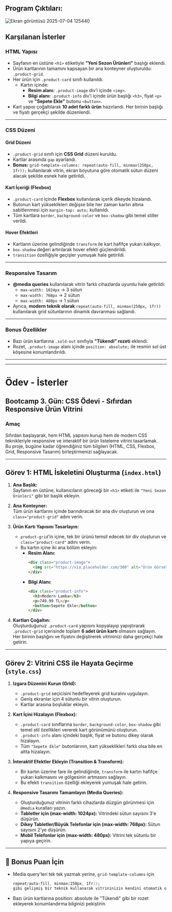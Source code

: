 ## Program Çıktıları:

![Ekran görüntüsü 2025-07-04 125440](https://github.com/user-attachments/assets/84e4bbdb-fc41-4fa4-a3d5-8f3895edd962)


## Karşılanan İsterler

### HTML Yapısı

- Sayfanın en üstüne `<h1>` etiketiyle **"Yeni Sezon Ürünleri"** başlığı eklendi.
- Ürün kartlarının tamamını kapsayan bir ana konteyner oluşturuldu: `.product-grid`.
- Her ürün için `.product-card` sınıfı kullanıldı.
  - Kartın içinde:
    - **Resim alanı:** `.product-image` div’i içinde `<img>`.
    - **Bilgi alanı:** `.product-info` div’i içinde ürün başlığı `<h3>`, fiyat `<p>` ve **"Sepete Ekle"** butonu `<button>`.
- Kart yapısı çoğaltılarak **10 adet farklı ürün** hazırlandı. Her birinin başlığı ve fiyatı gerçekçi şekilde düzenlendi.

---

### CSS Düzeni

#### Grid Düzeni

- `.product-grid` sınıfı için **CSS Grid** düzeni kuruldu.
- Kartlar arasında `gap` ayarlandı.
- **Bonus:** `grid-template-columns: repeat(auto-fill, minmax(250px, 1fr));` kullanılarak vitrin, ekran boyutuna göre otomatik sütun düzeni alacak şekilde esnek hale getirildi.

#### Kart İçeriği (Flexbox)

- `.product-card` içinde **Flexbox** kullanılarak içerik dikeyde hizalandı.
- Butonun kart yükseklikleri değişse bile her zaman kartın altına sabitlenmesi için `margin-top: auto;` kullanıldı.
- Tüm kartlara `border`, `background-color` ve `box-shadow` gibi temel stiller verildi.

#### Hover Efektleri

- Kartların üzerine gelindiğinde `transform` ile kart hafifçe yukarı kalkıyor.
- `box-shadow` değeri artırılarak hover efekti güçlendirildi.
- `transition` özelliğiyle geçişler yumuşak hale getirildi.

---

### Responsive Tasarım

- **@media queries** kullanılarak vitrin farklı cihazlarda uyumlu hale getirildi:
  - `max-width: 1024px` → 3 sütun
  - `max-width: 768px` → 2 sütun
  - `max-width: 480px` → 1 sütun
- Ayrıca, **modern teknik olarak** `repeat(auto-fill, minmax(250px, 1fr))` kullanılarak grid sütunlarının dinamik davranması sağlandı.

---

### Bonus Özellikler

- Bazı ürün kartlarına `.sold-out` sınıfıyla **"Tükendi" rozeti** eklendi.
- Rozet, `.product-image` alanı içinde `position: absolute;` ile resmin sol üst köşesine konumlandırıldı.

---

---

# Ödev - İsterler

## Bootcamp 3. Gün: CSS Ödevi - Sıfırdan Responsive Ürün Vitrini

### Amaç

Sıfırdan başlayarak, hem HTML yapısını kurup hem de modern CSS teknikleriyle responsive ve interaktif bir ürün listeleme vitrini tasarlamak.  
Bu proje, bugüne kadar öğrendiğiniz tüm bilgileri (HTML, CSS, Flexbox, Grid, Responsive Tasarım) birleştirmenizi sağlayacak.

---

## Görev 1: HTML İskeletini Oluşturma (`index.html`)

1. **Ana Başlık:**  
   Sayfanın en üstüne, kullanıcıların göreceği bir `<h1>` etiketi ile `"Yeni Sezon Ürünleri"` gibi bir başlık ekleyin.

2. **Ana Konteyner:**  
   Tüm ürün kartlarını içinde barındıracak bir ana div oluşturun ve ona `class="product-grid"` adını verin.

3. **Ürün Kartı Yapısını Tasarlayın:**

   - `product-grid`'in içine, tek bir ürünü temsil edecek bir div oluşturun ve `class="product-card"` adını verin.
   - Bu kartın içine iki ana bölüm ekleyin:
     - **Resim Alanı:**
       ```html
       <div class="product-image">
         <img src="https://via.placeholder.com/300" alt="Ürün Görseli" />
       </div>
       ```
     - **Bilgi Alanı:**
       ```html
       <div class="product-info">
         <h3>Modern Lamba</h3>
         <p>749.99 TL</p>
         <button>Sepete Ekle</button>
       </div>
       ```

4. **Kartları Çoğaltın:**  
   Oluşturduğunuz `.product-card` yapısını kopyalayıp yapıştırarak `.product-grid` içerisinde toplam **6 adet ürün kartı** olmasını sağlayın.  
   Her birinin başlığını ve fiyatını değiştirerek vitrininizi daha gerçekçi hale getirin.

---

## Görev 2: Vitrini CSS ile Hayata Geçirme (`style.css`)

1. **Izgara Düzenini Kurun (Grid):**

   - `.product-grid` seçicisini hedefleyerek grid kuralını uygulayın.
   - Geniş ekranlar için 4 sütunlu bir vitrin oluşturun.
   - Kartlar arasına boşluklar ekleyin.

2. **Kart İçini Hizalayın (Flexbox):**

   - `.product-card` sınıflarına `border`, `background-color`, `box-shadow` gibi temel stil özellikleri vererek kart görünümünü oluşturun.
   - `.product-info` alanı içindeki başlık, fiyat ve butonu dikey olarak hizalayın.
   - Tüm `"Sepete Ekle"` butonlarının, kart yükseklikleri farklı olsa bile en altta hizalayın.

3. **İnteraktif Efektler Ekleyin (Transition & Transform):**

   - Bir kartın üzerine fare ile gelindiğinde, `transform` ile kartın hafifçe yukarı kalkmasını ve gölgesinin artmasını sağlayın.
   - Bu efekti `transition` özelliği ekleyerek yumuşak hale getirin.

4. **Responsive Tasarımı Tamamlayın (Media Queries):**

   - Oluşturduğunuz vitrinin farklı cihazlarda düzgün görünmesi için `@media` kuralları yazın.
   - **Tabletler için (max-width: 1024px):** Vitrindeki sütun sayısını 3'e düşürün.
   - **Dikey Tabletler/Büyük Telefonlar için (max-width: 768px):** Sütun sayısını 2'ye düşürün.
   - **Mobil Telefonlar için (max-width: 480px):** Vitrini tek sütunlu bir yapıya geçirin.

---

## 🎯 Bonus Puan İçin

- Media query'leri tek tek yazmak yerine, `grid-template-columns` için

  ```css
  repeat(auto-fill, minmax(250px, 1fr));
  gibi gelişmiş bir teknik kullanarak vitrininizin kendini otomatik olarak ayarlamasını araştırıp uygulayın.

  ```

- Bazı ürün kartlarına position: absolute ile "Tükendi" gibi bir rozet ekleyerek konumlandırma bilginizi pekiştirin.
